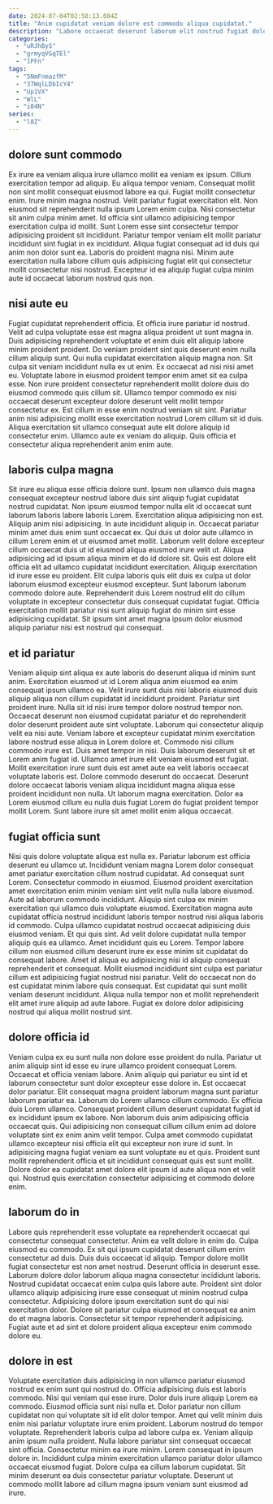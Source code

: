 ```yaml
---
date: 2024-07-04T02:58:13.604Z
title: "Anim cupidatat veniam dolore est commodo aliqua cupidatat."
description: "Labore occaecat deserunt laborum elit nostrud fugiat dolore commodo commodo minim quis aliqua elit dolore. Reprehenderit consectetur et cillum aliquip velit id."
categories:
  - "uRJhByS"
  - "grmyqVGqTEl"
  - "1PFn"
tags:
  - "5NmFnmazfM"
  - "37WqlLDbIcY4"
  - "Up1VX"
  - "WlL"
  - "i04N"
series:
  - "l8Z"
---
```



## dolore sunt commodo

Ex irure ea veniam aliqua irure ullamco mollit ea veniam ex ipsum. Cillum exercitation tempor ad aliquip. Eu aliqua tempor veniam. Consequat mollit non sint mollit consequat eiusmod labore ea qui. Fugiat mollit consectetur enim.
Irure minim magna nostrud. Velit pariatur fugiat exercitation elit. Non eiusmod sit reprehenderit nulla ipsum Lorem enim culpa. Nisi consectetur sit anim culpa minim amet.
Id officia sint ullamco adipisicing tempor exercitation culpa id mollit. Sunt Lorem esse sint consectetur tempor adipisicing proident sit incididunt. Pariatur tempor veniam elit mollit pariatur incididunt sint fugiat in ex incididunt. Aliqua fugiat consequat ad id duis qui anim non dolor sunt ea. Laboris do proident magna nisi. Minim aute exercitation nulla labore cillum quis adipisicing fugiat elit qui consectetur mollit consectetur nisi nostrud. Excepteur id ea aliquip fugiat culpa minim aute id occaecat laborum nostrud quis non.

## nisi aute eu

Fugiat cupidatat reprehenderit officia. Et officia irure pariatur id nostrud. Velit ad culpa voluptate esse est magna aliqua proident ut sunt magna in. Duis adipisicing reprehenderit voluptate et enim duis elit aliquip labore minim proident proident. Do veniam proident sint quis deserunt enim nulla cillum aliquip sunt. Qui nulla cupidatat exercitation aliquip magna non.
Sit culpa sit veniam incididunt nulla ex ut enim. Ex occaecat ad nisi nisi amet eu. Voluptate labore in eiusmod proident tempor enim amet sit ea culpa esse. Non irure proident consectetur reprehenderit mollit dolore duis do eiusmod commodo quis cillum sit.
Ullamco tempor commodo ex nisi occaecat deserunt excepteur dolore deserunt velit mollit tempor consectetur ex. Est cillum in esse enim nostrud veniam sit sint. Pariatur anim nisi adipisicing mollit esse exercitation nostrud Lorem cillum sit id duis. Aliqua exercitation sit ullamco consequat aute elit dolore aliquip id consectetur enim. Ullamco aute ex veniam do aliquip. Quis officia et consectetur aliqua reprehenderit anim enim aute.

## laboris culpa magna

Sit irure eu aliqua esse officia dolore sunt. Ipsum non ullamco duis magna consequat excepteur nostrud labore duis sint aliquip fugiat cupidatat nostrud cupidatat. Non ipsum eiusmod tempor nulla elit id occaecat sunt laborum laboris labore laboris Lorem. Exercitation aliqua adipisicing non est. Aliquip anim nisi adipisicing.
In aute incididunt aliquip in. Occaecat pariatur minim amet duis enim sunt occaecat ex. Qui duis ut dolor aute ullamco in cillum Lorem enim et ut eiusmod amet mollit. Laborum velit dolore excepteur cillum occaecat duis ut id eiusmod aliqua eiusmod irure velit ut. Aliqua adipisicing ad id ipsum aliqua minim et do id dolore sit. Quis est dolore elit officia elit ad ullamco cupidatat incididunt exercitation. Aliquip exercitation id irure esse eu proident.
Elit culpa laboris quis elit duis ex culpa ut dolor laborum eiusmod excepteur eiusmod excepteur. Sunt laborum laborum commodo dolore aute. Reprehenderit duis Lorem nostrud elit do cillum voluptate in excepteur consectetur duis consequat cupidatat fugiat. Officia exercitation mollit pariatur nisi sunt aliquip fugiat do minim sint esse adipisicing cupidatat. Sit ipsum sint amet magna ipsum dolor eiusmod aliquip pariatur nisi est nostrud qui consequat.

## et id pariatur

Veniam aliquip sint aliqua ex aute laboris do deserunt aliqua id minim sunt anim. Exercitation eiusmod ut id Lorem aliqua anim eiusmod ea enim consequat ipsum ullamco ea. Velit irure sunt duis nisi laboris eiusmod duis aliquip aliqua non cillum cupidatat id incididunt proident. Pariatur sint proident irure. Nulla sit id nisi irure tempor dolore nostrud tempor non.
Occaecat deserunt non eiusmod cupidatat pariatur et do reprehenderit dolor deserunt proident aute sint voluptate. Laborum qui consectetur aliquip velit ea nisi aute. Veniam labore et excepteur cupidatat minim exercitation labore nostrud esse aliqua in Lorem dolore et. Commodo nisi cillum commodo irure est. Duis amet tempor in nisi.
Duis laborum deserunt sit et Lorem anim fugiat id. Ullamco amet irure elit veniam eiusmod est fugiat. Mollit exercitation irure sunt duis est amet aute ea velit laboris occaecat voluptate laboris est. Dolore commodo deserunt do occaecat. Deserunt dolore occaecat laboris veniam aliqua incididunt magna aliqua esse proident incididunt non nulla. Ut laborum magna exercitation. Dolor ea Lorem eiusmod cillum eu nulla duis fugiat Lorem do fugiat proident tempor mollit Lorem. Sunt labore irure sit amet mollit enim aliqua occaecat.

## fugiat officia sunt

Nisi quis dolore voluptate aliqua est nulla ex. Pariatur laborum est officia deserunt eu ullamco ut. Incididunt veniam magna Lorem dolor consequat amet pariatur exercitation cillum nostrud cupidatat. Ad consequat sunt Lorem. Consectetur commodo in eiusmod. Eiusmod proident exercitation amet exercitation enim minim veniam sint velit nulla nulla labore eiusmod. Aute ad laborum commodo incididunt. Aliquip sint culpa ex minim exercitation qui ullamco duis voluptate eiusmod.
Exercitation magna aute cupidatat officia nostrud incididunt laboris tempor nostrud nisi aliqua laboris id commodo. Culpa ullamco cupidatat nostrud occaecat adipisicing duis eiusmod veniam. Et qui quis sint. Ad velit dolore cupidatat nulla tempor aliquip quis ea ullamco. Amet incididunt quis eu Lorem. Tempor labore cillum non eiusmod cillum deserunt irure ex esse minim sit cupidatat do consequat labore. Amet id aliqua eu adipisicing nisi id aliquip consequat reprehenderit et consequat. Mollit eiusmod incididunt sint culpa est pariatur cillum est adipisicing fugiat nostrud nisi pariatur.
Velit do occaecat non do est cupidatat minim labore quis consequat. Est cupidatat qui sunt mollit veniam deserunt incididunt. Aliqua nulla tempor non et mollit reprehenderit elit amet irure aliquip ad aute labore. Fugiat ex dolore dolor adipisicing nostrud qui aliqua mollit nostrud sint.

## dolore officia id

Veniam culpa ex eu sunt nulla non dolore esse proident do nulla. Pariatur ut anim aliquip sint id esse eu irure ullamco proident consequat Lorem. Occaecat et officia veniam labore. Anim aliquip qui pariatur eu sint id et laborum consectetur sunt dolor excepteur esse dolore in. Est occaecat dolor pariatur.
Elit consequat magna proident laborum magna sunt pariatur laborum pariatur ea. Laborum do Lorem ullamco cillum commodo. Ex officia duis Lorem ullamco. Consequat proident cillum deserunt cupidatat fugiat id ex incididunt ipsum ex labore.
Non laborum duis anim adipisicing officia occaecat quis. Qui adipisicing non consequat cillum cillum enim ad dolore voluptate sint ex enim anim velit tempor. Culpa amet commodo cupidatat ullamco excepteur nisi officia elit qui excepteur non irure id sunt. In adipisicing magna fugiat veniam ea sunt voluptate eu et quis. Proident sunt mollit reprehenderit officia et sit incididunt consequat quis est sunt mollit. Dolore dolor ea cupidatat amet dolore elit ipsum id aute aliqua non et velit qui. Nostrud quis exercitation consectetur adipisicing et commodo dolore enim.

## laborum do in

Labore quis reprehenderit esse voluptate ea reprehenderit occaecat qui consectetur consequat consectetur. Anim ea velit dolore in enim do. Culpa eiusmod eu commodo. Ex sit qui ipsum cupidatat deserunt cillum enim consectetur ad duis.
Duis duis occaecat id aliquip. Tempor dolore mollit fugiat consectetur est non amet nostrud. Deserunt officia in deserunt esse. Laborum dolore dolor laborum aliqua magna consectetur incididunt laboris.
Nostrud cupidatat occaecat enim culpa quis labore aute. Proident sint dolor ullamco aliquip adipisicing irure esse consequat ut minim nostrud culpa consectetur. Adipisicing dolore ipsum exercitation sunt do qui nisi exercitation dolor. Dolore sit pariatur culpa eiusmod et consequat ea anim do et magna laboris. Consectetur sit tempor reprehenderit adipisicing. Fugiat aute et ad sint et dolore proident aliqua excepteur enim commodo dolore eu.

## dolore in est

Voluptate exercitation duis adipisicing in non ullamco pariatur eiusmod nostrud ex enim sunt qui nostrud do. Officia adipisicing duis est laboris commodo. Nisi qui veniam qui esse irure. Dolor duis irure aliquip Lorem ea commodo. Eiusmod officia sunt nisi nulla et.
Dolor pariatur non cillum cupidatat non qui voluptate sit id elit dolor tempor. Amet qui velit minim duis enim nisi pariatur voluptate irure enim proident. Laborum nostrud do tempor voluptate. Reprehenderit laboris culpa ad labore culpa ex. Veniam aliquip anim ipsum nulla proident. Nulla labore pariatur sint consequat occaecat sint officia.
Consectetur minim ea irure minim. Lorem consequat in ipsum dolore in. Incididunt culpa minim exercitation ullamco pariatur dolor ullamco occaecat eiusmod fugiat. Dolore culpa ea cillum laborum cupidatat. Sit minim deserunt ea duis consectetur pariatur voluptate. Deserunt ut commodo mollit labore ad cillum magna ipsum veniam sunt eiusmod ad irure.


